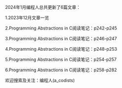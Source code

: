 2024年1月编程人总共更新了6篇文章：

1.2023年12月文章一览

2.Programming Abstractions in C阅读笔记：p242-p245

3.Programming Abstractions in C阅读笔记：p246-p247

4.Programming Abstractions in C阅读笔记：p248-p253

5.Programming Abstractions in C阅读笔记：p254-p257

6.Programming Abstractions in C阅读笔记：p258-p282




欢迎搜索及关注：编程人(a_codists)